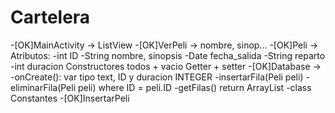 # Cartelera
-[OK]MainActivity -> ListView
-[OK]VerPeli -> nombre, sinop...
-[OK]Peli -> Atributos:
  -int ID
  -String nombre, sinopsis
  -Date fecha_salida
  -String reparto
  -int duracion
  Constructores todos + vacio
  Getter + setter
-[OK]Database ->
  -onCreate(): var tipo text, ID y duracion INTEGER
  -insertarFila(Peli peli)
  -eliminarFila(Peli peli) where ID = peli.ID
  -getFilas() return ArrayList<Peli>
  -class Constantes
-[OK]InsertarPeli

